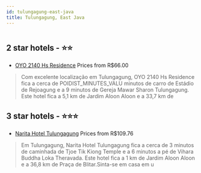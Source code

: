 ```yaml
---
id: tulungagung-east-java
title: Tulungagung, East Java
---
```


<center><img src="https://i.travelapi.com/hotels/46000000/45710000/45701600/45701558/51e16603_z.jpg" alt="" /></center>


##  2 star hotels - ⭐️⭐️

-    [OYO 2140 Hs Residence](https://www.hurb.com/br/aud/https://www.hurb.com/br/hotels/tulungagung/oyo-2140-hs-residence-HT-F6EV?cmp=18055) Prices from R$66.00
   > Com excelente localização em Tulungagung, OYO 2140 Hs Residence fica a cerca de POIDIST_MINUTES_VALU minutos de carro de Estádio de Rejoagung e a 9 minutos de Gereja Mawar Sharon Tulungagung.  Este hotel fica a 5,1 km de Jardim Aloon Aloon e a 33,7 km de 

##  3 star hotels - ⭐️⭐️⭐️

-    [Narita Hotel Tulungagung](https://www.hurb.com/br/aud/https://www.hurb.com/br/hotels/tulungagung/narita-hotel-tulungagung-HT-PV2S?cmp=18055) Prices from R$109.76
   > Em Tulungagung, Narita Hotel Tulungagung fica a cerca de 3 minutos de caminhada de Tjoe Tik Kiong Temple e a 6 minutos a pé de Vihara Buddha Loka Theravada.  Este hotel fica a 1 km de Jardim Aloon Aloon e a 36,8 km de Praça de Blitar.Sinta-se em casa em u
